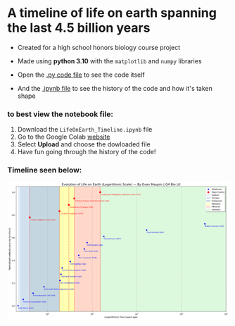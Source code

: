 
# A timeline of life on earth spanning the last 4.5 billion years

- Created for a high school honors biology course project
- Made using **python 3.10** with the `matplotlib` and `numpy` libraries

- Open the [.py code file](/LifeOnEarth_timeline.py) to see the code itself
- And the [.ipynb file](/LifeOnEarth_Timeline.ipynb) to see the history of the code and how it's taken shape

### to best view the notebook file:
1. Download the `LifeOnEarth_Timeline.ipynb` file
2. Go to the Google Colab [website](https://colab.research.google.com/)
3. Select **Upload** and choose the dowloaded file
4. Have fun going through the history of the code!

### Timeline seen below:

![The timeline of the evolution of life](/LifeOnEarth_Timeline-v2.png)
